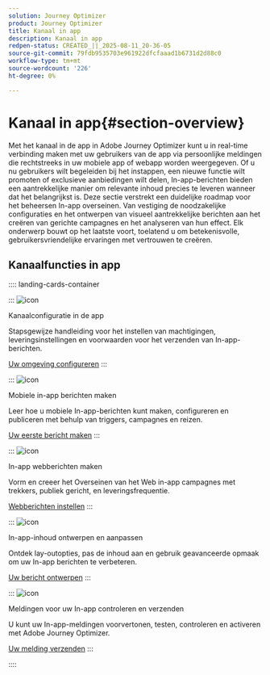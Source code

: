 ```yaml
---
solution: Journey Optimizer
product: Journey Optimizer
title: Kanaal in app
description: Kanaal in app
redpen-status: CREATED_||_2025-08-11_20-36-05
source-git-commit: 79fdb9535703e961922dfcfaaad1b6731d2d88c0
workflow-type: tm+mt
source-wordcount: '226'
ht-degree: 0%

---
```



# Kanaal in app{#section-overview}

Met het kanaal in de app in Adobe Journey Optimizer kunt u in real-time verbinding maken met uw gebruikers van de app via persoonlijke meldingen die rechtstreeks in uw mobiele app of webapp worden weergegeven. Of u nu gebruikers wilt begeleiden bij het instappen, een nieuwe functie wilt promoten of exclusieve aanbiedingen wilt delen, In-app-berichten bieden een aantrekkelijke manier om relevante inhoud precies te leveren wanneer dat het belangrijkst is. Deze sectie verstrekt een duidelijke roadmap voor het beheersen In-app overseinen. Van vestiging de noodzakelijke configuraties en het ontwerpen van visueel aantrekkelijke berichten aan het creëren van gerichte campagnes en het analyseren van hun effect. Elk onderwerp bouwt op het laatste voort, toelatend u om betekenisvolle, gebruikersvriendelijke ervaringen met vertrouwen te creëren.

## Kanaalfuncties in app

:::: landing-cards-container

:::
![icon](https://cdn.experienceleague.adobe.com/icons/gear.svg?lang=nl-NL)

Kanaalconfiguratie in de app

Stapsgewijze handleiding voor het instellen van machtigingen, leveringsinstellingen en voorwaarden voor het verzenden van In-app-berichten.

[Uw omgeving configureren](../using/in-app/inapp-configuration.md)
:::

:::
![icon](https://cdn.experienceleague.adobe.com/icons/list-check.svg?lang=nl-NL)

Mobiele in-app berichten maken

Leer hoe u mobiele In-app-berichten kunt maken, configureren en publiceren met behulp van triggers, campagnes en reizen.

[Uw eerste bericht maken](../using/in-app/create-in-app.md)
:::

:::
![icon](https://cdn.experienceleague.adobe.com/icons/puzzle-piece.svg?lang=nl-NL)

In-app webberichten maken

Vorm en creeer het Overseinen van het Web in-app campagnes met trekkers, publiek gericht, en leveringsfrequentie.

[Webberichten instellen](../using/in-app/create-in-app-web.md)
:::

:::
![icon](https://cdn.experienceleague.adobe.com/icons/paint-brush.svg?lang=nl-NL)

In-app-inhoud ontwerpen en aanpassen

Ontdek lay-outopties, pas de inhoud aan en gebruik geavanceerde opmaak om uw In-app berichten te verbeteren.

[Uw bericht ontwerpen](../using/in-app/design-in-app.md)
:::

:::
![icon](https://cdn.experienceleague.adobe.com/icons/paper-plane.svg?lang=nl-NL)

Meldingen voor uw In-app controleren en verzenden

U kunt uw In-app-meldingen voorvertonen, testen, controleren en activeren met Adobe Journey Optimizer.

[Uw melding verzenden](../using/in-app/send-in-app.md)
:::

::::
